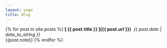 ```yaml
---
layout: page
title: Blog
---
```


{% for post in site.posts %}
  **[ {{ post.title }} ]({{ post.url }})**&nbsp;&nbsp;*{{ post.date | date_to_string }}*<br>
  {{post.note}}
{% endfor %}
